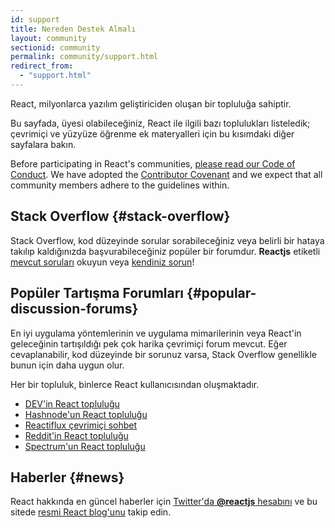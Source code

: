 ```yaml
---
id: support
title: Nereden Destek Almalı
layout: community
sectionid: community
permalink: community/support.html
redirect_from:
  - "support.html"
---
```


React, milyonlarca yazılım geliştiriciden oluşan bir topluluğa sahiptir.

Bu sayfada, üyesi olabileceğiniz, React ile ilgili bazı toplulukları listeledik; çevrimiçi ve yüzyüze öğrenme ek materyalleri için bu kısımdaki diğer sayfalara bakın. 

Before participating in React's communities, [please read our Code of Conduct](https://github.com/facebook/react/blob/main/CODE_OF_CONDUCT.md). We have adopted the [Contributor Covenant](https://www.contributor-covenant.org/) and we expect that all community members adhere to the guidelines within.

## Stack Overflow {#stack-overflow}

Stack Overflow, kod düzeyinde sorular sorabileceğiniz veya belirli bir hataya takılıp kaldığınızda başvurabileceğiniz popüler bir forumdur. **Reactjs** etiketli [mevcut soruları](https://stackoverflow.com/questions/tagged/reactjs) okuyun veya  [kendiniz sorun](https://stackoverflow.com/questions/ask?tags=reactjs)!

## Popüler Tartışma Forumları {#popular-discussion-forums}

En iyi uygulama yöntemlerinin ve uygulama mimarilerinin veya React'in geleceğinin tartışıldığı pek çok harika çevrimiçi forum mevcut. Eğer cevaplanabilir, kod düzeyinde bir sorunuz varsa, Stack Overflow genellikle bunun için daha uygun olur.

Her bir topluluk, binlerce React kullanıcısından oluşmaktadır.

* [DEV'in React topluluğu](https://dev.to/t/react)
* [Hashnode'un React topluluğu](https://hashnode.com/n/reactjs)
* [Reactiflux çevrimiçi sohbet](https://discord.gg/reactiflux)
* [Reddit'in React topluluğu](https://www.reddit.com/r/reactjs/)
* [Spectrum'un React topluluğu](https://spectrum.chat/react)

## Haberler {#news}

React hakkında en güncel haberler için [Twitter'da **@reactjs** hesabını](https://twitter.com/reactjs) ve bu sitede [resmi React blog'unu](/blog/) takip edin.
